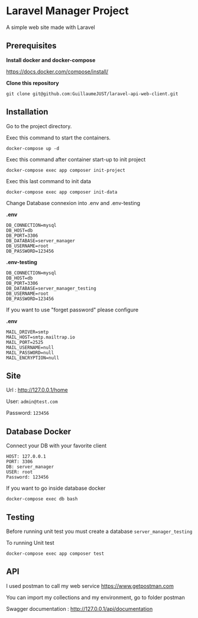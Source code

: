 # Laravel Manager Project

A simple web site made with Laravel

## Prerequisites

**Install docker and docker-compose**

https://docs.docker.com/compose/install/

**Clone this repository**

```
git clone git@github.com:GuillaumeJUST/laravel-api-web-client.git
```

## Installation

Go to the project directory.

Exec this command to start the containers.

```
docker-compose up -d
```

Exec this command after container start-up to init project

```
docker-compose exec app composer init-project
```

Exec this last command to init data

```
docker-compose exec app composer init-data
```

Change Database connexion into .env and .env-testing

**.env**
```
DB_CONNECTION=mysql
DB_HOST=db
DB_PORT=3306
DB_DATABASE=server_manager
DB_USERNAME=root
DB_PASSWORD=123456
```

**.env-testing**
```
DB_CONNECTION=mysql
DB_HOST=db
DB_PORT=3306
DB_DATABASE=server_manager_testing
DB_USERNAME=root
DB_PASSWORD=123456
```

If you want to use "forget password" please configure 

**.env**
```
MAIL_DRIVER=smtp
MAIL_HOST=smtp.mailtrap.io
MAIL_PORT=2525
MAIL_USERNAME=null
MAIL_PASSWORD=null
MAIL_ENCRYPTION=null
```

## Site 

Url : http://127.0.0.1/home

User: ```admin@test.com```

Password: ```123456```

## Database Docker

Connect your DB with your favorite client

```
HOST: 127.0.0.1
PORT: 3306
DB: server_manager
USER: root
Password: 123456
```

If you want to go inside database docker

```
docker-compose exec db bash
```

## Testing 

Before running unit test you must create a database ```server_manager_testing```

To running Unit test
```
docker-compose exec app composer test
```

## API 

I used postman to call my web service https://www.getpostman.com

You can import my collections and my environment, go to folder postman

Swagger documentation : http://127.0.0.1/api/documentation
